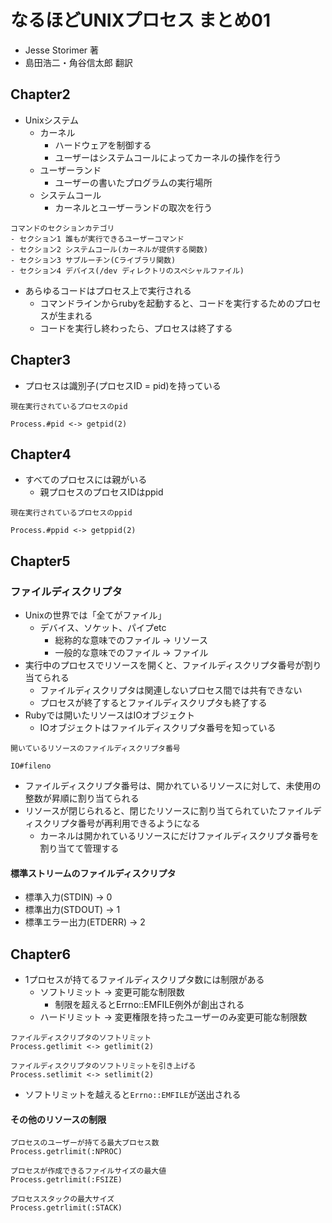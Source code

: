 # なるほどUNIXプロセス まとめ01
- Jesse Storimer 著
- 島田浩二・角谷信太郎 翻訳

## Chapter2
- Unixシステム
  - カーネル
    - ハードウェアを制御する
    - ユーザーはシステムコールによってカーネルの操作を行う
  - ユーザーランド
    - ユーザーの書いたプログラムの実行場所
  - システムコール
    - カーネルとユーザーランドの取次を行う
```
コマンドのセクションカテゴリ
- セクション1 誰もが実行できるユーザーコマンド
- セクション2 システムコール(カーネルが提供する関数)
- セクション3 サブルーチン(Cライブラリ関数)
- セクション4 デバイス(/dev ディレクトリのスペシャルファイル)
```

- あらゆるコードはプロセス上で実行される
  - コマンドラインからrubyを起動すると、コードを実行するためのプロセスが生まれる
  - コードを実行し終わったら、プロセスは終了する

## Chapter3
- プロセスは識別子(プロセスID = pid)を持っている

```
現在実行されているプロセスのpid

Process.#pid <-> getpid(2)
```

## Chapter4
- すべてのプロセスには親がいる
  - 親プロセスのプロセスIDはppid

```
現在実行されているプロセスのppid

Process.#ppid <-> getppid(2)
```

## Chapter5
### ファイルディスクリプタ
- Unixの世界では「全てがファイル」
  - デバイス、ソケット、パイプetc
    - 総称的な意味でのファイル -> リソース
    - 一般的な意味でのファイル -> ファイル
- 実行中のプロセスでリソースを開くと、ファイルディスクリプタ番号が割り当てられる
  - ファイルディスクリプタは関連しないプロセス間では共有できない
  - プロセスが終了するとファイルディスクリプタも終了する
- Rubyでは開いたリソースはIOオブジェクト
  - IOオブジェクトはファイルディスクリプタ番号を知っている

```
開いているリソースのファイルディスクリプタ番号

IO#fileno
```

- ファイルディスクリプタ番号は、開かれているリソースに対して、未使用の整数が昇順に割り当てられる
- リソースが閉じられると、閉じたリソースに割り当てられていたファイルディスクリプタ番号が再利用できるようになる
  - カーネルは開かれているリソースにだけファイルディスクリプタ番号を割り当てて管理する

#### 標準ストリームのファイルディスクリプタ
- 標準入力(STDIN) -> 0
- 標準出力(STDOUT) -> 1
- 標準エラー出力(ETDERR) -> 2

## Chapter6
- 1プロセスが持てるファイルディスクリプタ数には制限がある
  - ソフトリミット -> 変更可能な制限数
    - 制限を超えるとErrno::EMFILE例外が創出される
  - ハードリミット -> 変更権限を持ったユーザーのみ変更可能な制限数

```
ファイルディスクリプタのソフトリミット
Process.getlimit <-> getlimit(2)

ファイルディスクリプタのソフトリミットを引き上げる
Process.setlimit <-> setlimit(2)
```

- ソフトリミットを越えると`Errno::EMFILE`が送出される

#### その他のリソースの制限
```
プロセスのユーザーが持てる最大プロセス数
Process.getrlimit(:NPROC)

プロセスが作成できるファイルサイズの最大値
Process.getrlimit(:FSIZE)

プロセススタックの最大サイズ
Process.getrlimit(:STACK)
```
